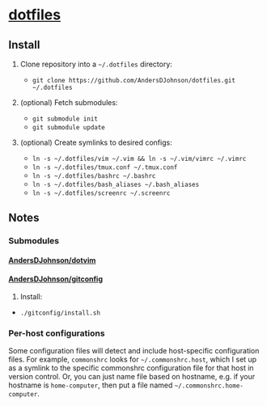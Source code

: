 [projecturl]: http://github.com/AndersDJohnson/dotfiles

[dotfiles][projecturl]
======================

Install
------------

1. Clone repository into a `~/.dotfiles` directory:
   * `git clone https://github.com/AndersDJohnson/dotfiles.git ~/.dotfiles`

2. (optional) Fetch submodules:
   * `git submodule init`
   * `git submodule update`

3. (optional) Create symlinks to desired configs:
   * `ln -s ~/.dotfiles/vim ~/.vim && ln -s ~/.vim/vimrc ~/.vimrc`
   * `ln -s ~/.dotfiles/tmux.conf ~/.tmux.conf`
   * `ln -s ~/.dotfiles/bashrc ~/.bashrc`
   * `ln -s ~/.dotfiles/bash_aliases ~/.bash_aliases`
   * `ln -s ~/.dotfiles/screenrc ~/.screenrc`


Notes
-----

### Submodules

#### [AndersDJohnson/dotvim](http://github.com/AndersDJohnson/dotvim)

#### [AndersDJohnson/gitconfig](http://github.com/AndersDJohnson/gitconfig)

1. Install:
  * `./gitconfig/install.sh`


### Per-host configurations

Some configuration files will detect and include host-specific configuration files.
For example, `commonshrc` looks for `~/.commonshrc.host`, which I set up as a symlink to the specific commonshrc configuration file for that host in version control.
Or, you can just name file based on hostname, e.g. if your hostname is `home-computer`, then put a file named `~/.commonshrc.home-computer`.

